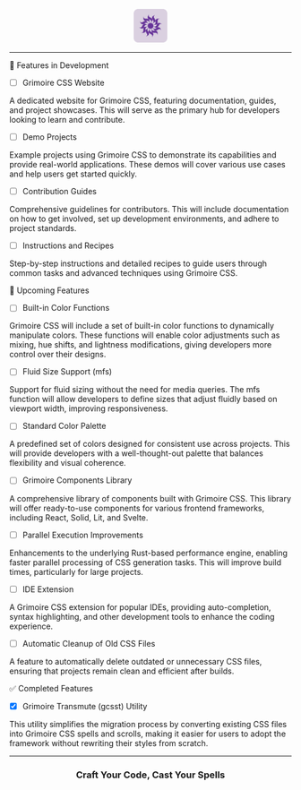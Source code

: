 <p align="center">
<img height="60" alt="Grimoire CSS logo" src="./assets/grimoire-css-logo.png">
</p>

---

📅 Features in Development

- [ ] Grimoire CSS Website

A dedicated website for Grimoire CSS, featuring documentation, guides, and project showcases. This will serve as the primary hub for developers looking to learn and contribute.

- [ ] Demo Projects

Example projects using Grimoire CSS to demonstrate its capabilities and provide real-world applications. These demos will cover various use cases and help users get started quickly.

- [ ] Contribution Guides

Comprehensive guidelines for contributors. This will include documentation on how to get involved, set up development environments, and adhere to project standards.

- [ ] Instructions and Recipes

Step-by-step instructions and detailed recipes to guide users through common tasks and advanced techniques using Grimoire CSS.

🚧 Upcoming Features

- [ ] Built-in Color Functions

Grimoire CSS will include a set of built-in color functions to dynamically manipulate colors. These functions will enable color adjustments such as mixing, hue shifts, and lightness modifications, giving developers more control over their designs.

- [ ] Fluid Size Support (mfs)

Support for fluid sizing without the need for media queries. The mfs function will allow developers to define sizes that adjust fluidly based on viewport width, improving responsiveness.

- [ ] Standard Color Palette

A predefined set of colors designed for consistent use across projects. This will provide developers with a well-thought-out palette that balances flexibility and visual coherence.

- [ ] Grimoire Components Library

A comprehensive library of components built with Grimoire CSS. This library will offer ready-to-use components for various frontend frameworks, including React, Solid, Lit, and Svelte.

- [ ] Parallel Execution Improvements

Enhancements to the underlying Rust-based performance engine, enabling faster parallel processing of CSS generation tasks. This will improve build times, particularly for large projects.

- [ ] IDE Extension

A Grimoire CSS extension for popular IDEs, providing auto-completion, syntax highlighting, and other development tools to enhance the coding experience.

- [ ] Automatic Cleanup of Old CSS Files

A feature to automatically delete outdated or unnecessary CSS files, ensuring that projects remain clean and efficient after builds.

✅ Completed Features

- [x] Grimoire Transmute (gcsst) Utility

This utility simplifies the migration process by converting existing CSS files into Grimoire CSS spells and scrolls, making it easier for users to adopt the framework without rewriting their styles from scratch.

---

<h3 align="center">
Craft Your Code, Cast Your Spells
</h3>
